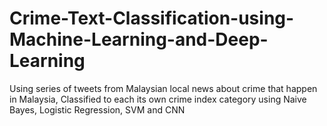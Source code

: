 # Crime-Text-Classification-using-Machine-Learning-and-Deep-Learning
Using series of tweets from Malaysian local news about crime that happen in Malaysia, Classified to each its own crime index category using Naive Bayes, Logistic Regression, SVM and CNN
